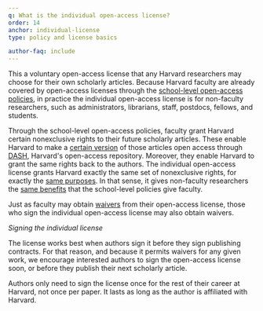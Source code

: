 ```yaml
---
q: What is the individual open-access license?
order: 14
anchor: individual-license
type: policy and license basics

author-faq: include
---
```

This a voluntary open-access license that any Harvard researchers may choose for their own scholarly articles. Because Harvard faculty are already covered by open-access licenses through the [school-level open-access policies](https://osc.hul.harvard.edu/policies/), in practice the individual open-access license is for non-faculty researchers, such as administrators, librarians, staff, postdocs, fellows, and students. 

Through the school-level open-access policies, faculty grant Harvard certain nonexclusive rights to their future scholarly articles. These enable Harvard to make a [certain version](#what-version) of those articles open access through [DASH](https://dash.harvard.edu/), Harvard's open-access repository. Moreover, they enable Harvard to grant the same rights back to the authors. The individual open-access license grants Harvard exactly the same set of nonexclusive rights, for exactly the [same purposes](#what-will-harvard-do). In that sense, it gives non-faculty researchers the [same benefits](#advantages) that the school-level policies give faculty. 

Just as faculty may obtain [waivers](#how-to-waive) from their open-access license, those who sign the individual open-access license may also obtain waivers.

*Signing the individual license*

The license works best when authors sign it before they sign publishing contracts. For that reason, and because it permits waivers for any given work, we encourage interested authors to sign the open-access license soon, or before they publish their next scholarly article.

Authors only need to sign the license once for the rest of their career at Harvard, not once per paper. It lasts as long as the author is affiliated with Harvard.
